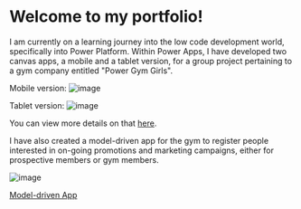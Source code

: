 # Welcome to my portfolio! 

I am currently on a learning journey into the low code development world, specifically into Power Platform. 
Within Power Apps, I have developed two canvas apps, a mobile and a tablet version, for a group project pertaining to a gym company entitled "Power Gym Girls". 

Mobile version:
![image](https://github.com/sofiaagmp/Portfolio/assets/160232609/db406ba1-2fd7-4ba7-85cb-5ba5bbe0bdf5)

Tablet version:
![image](https://github.com/sofiaagmp/Portfolio/assets/160232609/f7746498-9775-4059-baaf-91211ca7e2ab)

You can view more details on that [here].

I have also created a model-driven app for the gym to register people interested in on-going promotions and marketing campaigns, either for prospective members or gym members. 

![image](https://github.com/sofiaagmp/Portfolio/assets/160232609/04628f75-2bd3-477b-92d8-986eff025881)

[Model-driven  App]

[here]:https://github.com/sofiaagmp/Portfolio/blob/main/PGG_Canvas_App_Mobile.md
[model-driven App]: https://github.com/sofiaagmp/Portfolio/blob/main/PGG_Model_Driven_App.md


